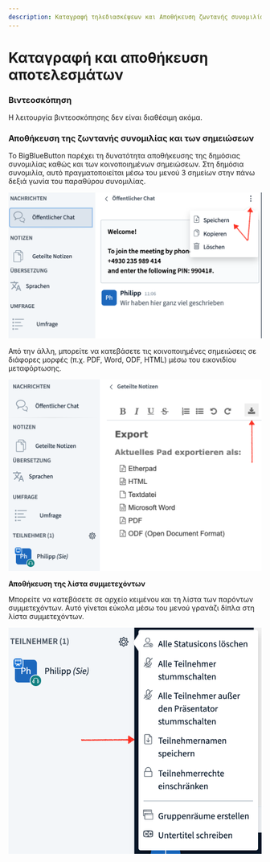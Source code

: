```yaml
---
description: Καταγραφή τηλεδιασκέψεων και Αποθήκευση ζωντανής συνομιλίας και σημειώσεων
---
```


# Καταγραφή και αποθήκευση αποτελεσμάτων

### Βιντεοσκόπηση

Η λειτουργία βιντεοσκόπησης δεν είναι διαθέσιμη ακόμα.

### Αποθήκευση της ζωντανής συνομιλίας και των σημειώσεων

Το BigBlueButton παρέχει τη δυνατότητα αποθήκευσης της δημόσιας συνομιλίας καθώς και των κοινοποιημένων σημειώσεων. Στη δημόσια συνομιλία, αυτό πραγματοποιείται μέσω του μενού 3 σημείων στην πάνω δεξιά γωνία του παραθύρου συνομιλίας.

![&#x391;&#x3C0;&#x3BF;&#x3B8;&#x3AE;&#x3BA;&#x3B5;&#x3C5;&#x3C3;&#x3B7; &#x3B4;&#x3B7;&#x3BC;&#x3CC;&#x3C3;&#x3B9;&#x3B1;&#x3C2; &#x3C3;&#x3C5;&#x3BD;&#x3BF;&#x3BC;&#x3B9;&#x3BB;&#x3AF;&#x3B1;&#x3C2; &#x3C9;&#x3C2; &#x3B1;&#x3C1;&#x3C7;&#x3B5;&#x3AF;&#x3BF; &#x3BA;&#x3B5;&#x3B9;&#x3BC;&#x3AD;&#x3BD;&#x3BF;&#x3C5; \(.txt\)](../../.gitbook/assets/chat-speichern.png)

Από την άλλη, μπορείτε να κατεβάσετε τις κοινοποιημένες σημειώσεις σε διάφορες μορφές \(π.χ. PDF, Word, ODF, HTML\) μέσω του εικονιδίου μεταφόρτωσης.

![&#x391;&#x3C0;&#x3BF;&#x3B8;&#x3AE;&#x3BA;&#x3B5;&#x3C5;&#x3C3;&#x3B7; &#x3BA;&#x3BF;&#x3B9;&#x3BD;&#x3BF;&#x3C0;&#x3BF;&#x3B9;&#x3B7;&#x3BC;&#x3AD;&#x3BD;&#x3C9;&#x3BD; &#x3C3;&#x3B7;&#x3BC;&#x3B5;&#x3B9;&#x3CE;&#x3C3;&#x3B5;&#x3C9;&#x3BD;](../../.gitbook/assets/notizen-speichern.png)

**Αποθήκευση της λίστα συμμετεχόντων**

Μπορείτε να κατεβάσετε σε αρχείο κειμένου και τη λίστα των παρόντων συμμετεχόντων. Αυτό γίνεται εύκολα μέσω του μενού γρανάζι δίπλα στη λίστα συμμετεχόντων.

![&#x39A;&#x3B1;&#x3C4;&#x3B5;&#x3B2;&#x3AC;&#x3C3;&#x3C4;&#x3B5; &#x3C4;&#x3B1; &#x3BF;&#x3BD;&#x3CC;&#x3BC;&#x3B1;&#x3C4;&#x3B1; &#x3C4;&#x3C9;&#x3BD; &#x3C3;&#x3C5;&#x3BC;&#x3BC;&#x3B5;&#x3C4;&#x3B5;&#x3C7;&#x3CC;&#x3BD;&#x3C4;&#x3C9;&#x3BD;](../../.gitbook/assets/teilnehmerliste-speichern.png)



